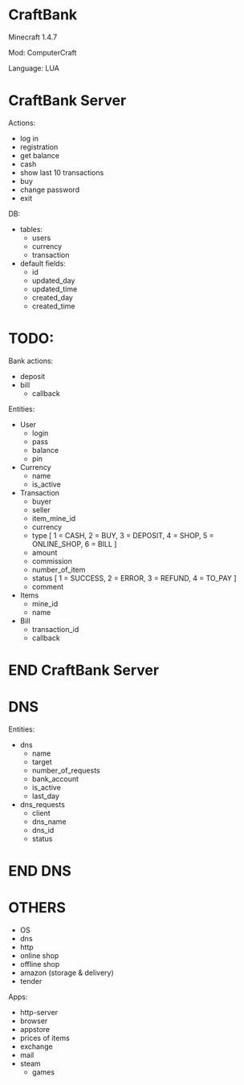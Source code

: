 # CraftBank
Minecraft 1.4.7

Mod: ComputerCraft

Language: LUA

# CraftBank Server

Actions:
- log in
- registration
- get balance
- cash
- show last 10 transactions
- buy
- change password
- exit

DB:
- tables:
  - users
  - currency
  - transaction
- default fields:
  - id
  - updated_day
  - updated_time
  - created_day
  - created_time

# TODO:

Bank actions:
- deposit
- bill
  - callback

Entities:
- User
  - login
  - pass
  - balance
  - pin
- Currency
  - name
  - is_active
- Transaction
  - buyer
  - seller
  - item_mine_id
  - currency
  - type [
    1 = CASH,
    2 = BUY,
    3 = DEPOSIT,
    4 = SHOP,
    5 = ONLINE_SHOP,
    6 = BILL
  ]
  - amount
  - commission
  - number_of_item
  - status [
    1 = SUCCESS,
    2 = ERROR,
    3 = REFUND,
    4 = TO_PAY
  ]
  - comment
- Items
  - mine_id
  - name
- Bill
  - transaction_id
  - callback
  
# END CraftBank Server

# DNS

Entities:
- dns
  - name
  - target
  - number_of_requests
  - bank_account
  - is_active
  - last_day
- dns_requests
  - client
  - dns_name
  - dns_id
  - status

# END DNS

# OTHERS

- OS
- dns
- http
- online shop
- offline shop
- amazon (storage & delivery)
- tender

Apps:
- http-server
- browser
- appstore
- prices of items
- exchange
- mail
- steam
  - games
